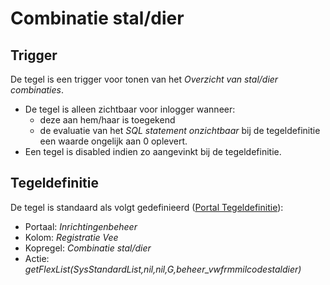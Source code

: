 # Combinatie stal/dier

## Trigger

De tegel is een trigger voor tonen van het *Overzicht van stal/dier combinaties*.

  * De tegel is alleen zichtbaar voor inlogger wanneer: 
    * deze aan hem/haar is toegekend 
    * de evaluatie van het *SQL statement onzichtbaar* bij de tegeldefinitie een waarde ongelijk aan 0 oplevert. 
  * Een tegel is disabled indien zo aangevinkt bij de tegeldefinitie.

## Tegeldefinitie

De tegel is standaard als volgt gedefinieerd ([Portal Tegeldefinitie](/docs/instellen_inrichten/portaldefinitie/portal_tegel.md)):

  * Portaal: *Inrichtingenbeheer*
  * Kolom: *Registratie Vee*
  * Kopregel: *Combinatie stal/dier*
  * Actie: *getFlexList(SysStandardList,nil,nil,G,beheer_vwfrmmilcodestaldier)*


